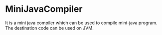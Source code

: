 # MiniJavaCompiler
It is a mini java compiler which can be used to compile mini-java program. The destination code can be used on JVM.
